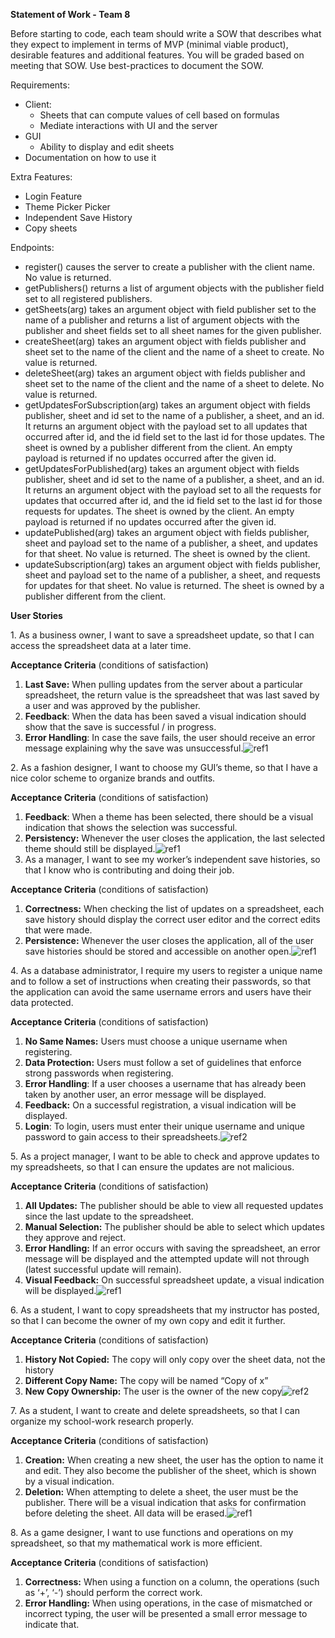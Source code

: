 ﻿**Statement of Work - Team 8**

Before starting to code, each team should write a SOW that describes what they expect to implement in terms of MVP (minimal viable product), desirable features and additional features. You will be graded based on meeting that SOW. Use best-practices to document the SOW.

Requirements:

- Client:
  - Sheets that can compute values of cell based on formulas
  - Mediate interactions with UI and the server
- GUI
  - Ability to display and edit sheets
- Documentation on how to use it

Extra Features:

- Login Feature
- Theme Picker Picker
- Independent Save History
- Copy sheets

Endpoints:

- register() causes the server to create a publisher with the client name. No value is returned.
- getPublishers() returns a list of argument objects with the publisher field set to all registered publishers.
- getSheets(arg) takes an argument object with field publisher set to the name of a publisher and returns a list of argument objects with the publisher and sheet fields set to all sheet names for the given publisher.
- createSheet(arg) takes an argument object with fields publisher and sheet set to the name of the client and the name of a sheet to create. No value is returned.
- deleteSheet(arg) takes an argument object with fields publisher and sheet set to the name of the client and the name of a sheet to delete. No value is returned.
- getUpdatesForSubscription(arg) takes an argument object with fields publisher, sheet and id set to the name of a publisher, a sheet, and an id. It returns an argument object with the payload set to all updates that occurred after id, and the id field set to the last id for those updates. The sheet is owned by a publisher different from the client. An empty payload is returned if no updates occurred after the given id.
- getUpdatesForPublished(arg) takes an argument object with fields publisher, sheet and id set to the name of a publisher, a sheet, and an id. It returns an argument object with the payload set to all the requests for updates that occurred after id, and the id field set to the last id for those requests for updates. The sheet is owned by the client. An empty payload is returned if no updates occurred after the given id.
- updatePublished(arg) takes an argument object with fields publisher, sheet and payload set to the name of a publisher, a sheet, and updates for that sheet. No value is returned. The sheet is owned by the client.
- updateSubscription(arg) takes an argument object with fields publisher, sheet and payload set to the name of a publisher, a sheet, and requests for updates for that sheet. No value is returned. The sheet is owned by a publisher different from the client.

**User Stories**

1\. As a business owner, I want to save a spreadsheet update, so that I can access the spreadsheet data at a later time.

**Acceptance Criteria** (conditions of satisfaction)

1. **Last Save:** When pulling updates from the server about a particular spreadsheet, the return value is the spreadsheet that was last saved by a user and was approved by the publisher.
1. **Feedback**: When the data has been saved a visual indication should show that the save is successful / in progress.
1. **Error Handling**: In case the save fails, the user should receive an error message explaining why the save was unsuccessful.![ref1]

2\. As a fashion designer, I want to choose my GUI’s theme, so that I have a nice color scheme to organize brands and outfits.

**Acceptance Criteria** (conditions of satisfaction)

1. **Feedback**: When a theme has been selected, there should be a visual indication that shows the selection was successful.
1. **Persistency:** Whenever the user closes the application, the last selected theme should still be displayed.![ref1]
1. As a manager, I want to see my worker’s independent save histories, so that I know who is contributing and doing their job.

**Acceptance Criteria** (conditions of satisfaction)

1. **Correctness:** When checking the list of updates on a spreadsheet, each save history should display the correct user editor and the correct edits that were made.
2. **Persistence:** Whenever the user closes the application, all of the user save histories should be stored and accessible on another open.![ref1]

4\. As a database administrator, I require my users to register a unique name and to follow a set of instructions when creating their passwords, so that the application can avoid the same username errors and users have their data protected.

**Acceptance Criteria** (conditions of satisfaction)

1. **No Same Names:** Users must choose a unique username when registering.
1. **Data Protection:** Users must follow a set of guidelines that enforce strong passwords when registering.
1. **Error Handling**: If a user chooses a username that has already been taken by another user, an error message will be displayed.
1. **Feedback:** On a successful registration, a visual indication will be displayed.
1. **Login**: To login, users must enter their unique username and unique password to gain access to their spreadsheets.![ref2]

5\. As a project manager, I want to be able to check and approve updates to my spreadsheets, so that I can ensure the updates are not malicious.

**Acceptance Criteria** (conditions of satisfaction)

1. **All Updates:** The publisher should be able to view all requested updates since the last update to the spreadsheet.
1. **Manual Selection:** The publisher should be able to select which updates they approve and reject.
1. **Error Handling:** If an error occurs with saving the spreadsheet, an error message will be displayed and the attempted update will not through (latest successful update will remain).
1. **Visual Feedback:** On successful spreadsheet update, a visual indication will be displayed.![ref1]

6\. As a student, I want to copy spreadsheets that my instructor has posted, so that I can become the owner of my own copy and edit it further.

**Acceptance Criteria** (conditions of satisfaction)

1. **History Not Copied:** The copy will only copy over the sheet data, not the history
1. **Different Copy Name:** The copy will be named “Copy of x”
3. **New Copy Ownership:** The user is the owner of the new copy![ref2]

7\. As a student, I want to create and delete spreadsheets, so that I can organize my school-work research properly.

**Acceptance Criteria** (conditions of satisfaction)

1. **Creation:** When creating a new sheet, the user has the option to name it and edit. They also become the publisher of the sheet, which is shown by a visual indication.
1. **Deletion:** When attempting to delete a sheet, the user must be the publisher. There will be a visual indication that asks for confirmation before deleting the sheet. All data will be erased.![ref1]

8\. As a game designer, I want to use functions and operations on my spreadsheet, so that my mathematical work is more efficient.

**Acceptance Criteria** (conditions of satisfaction)

1. **Correctness:** When using a function on a column, the operations (such as ‘+’, ‘-’) should perform the correct work.
1. **Error Handling:** When using operations, in the case of mismatched or incorrect typing, the user will be presented a small error message to indicate that.

[ref1]: Aspose.Words.56bc77b7-048d-4620-8905-ba65ab713f2e.001.png
[ref2]: Aspose.Words.56bc77b7-048d-4620-8905-ba65ab713f2e.002.png
